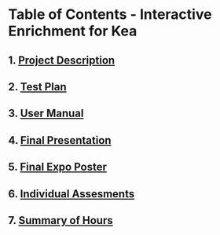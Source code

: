 # Table of Contents - Interactive Enrichment for Kea

## 1. [Project Description](/FinalProject/Project%20Description.md)
## 2. [Test Plan](/FinalProject/Test%20Plan.md)
## 3. [User Manual](/FinalProject/User%20Manual.md)
## 4. [Final Presentation](https://youtu.be/pAlJ9Ma-BB8)
## 5. [Final Expo Poster](https://drive.google.com/file/d/1dVyl3FAcwBBCpTjDUl4WGbPeJSXExyEK/view?usp=sharing)
## 6. [Individual Assesments](/FinalProject/Individual%20Assesments.md)
## 7. [Summary of Hours](/FinalProject/Summary%20of%20Hours.md)

